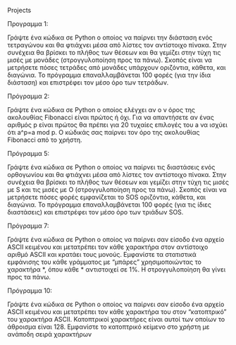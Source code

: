 Projects

Προγραμμα 1:

Γράψτε ένα κώδικα σε Python ο οποίος να παίρνει την διάσταση ενός τετραγώνου 
και θα φτιάχνει μέσα από λίστες τον αντίστοιχο πίνακα. Στην συνέχεια θα βρίσκει 
το πλήθος των θέσεων και θα γεμίζει στην τύχη τις μισές με 
μονάδες (στρογγυλοποίηση προς τα πάνω). Σκοπός είναι να μετρήσετε πόσες 
τετράδες από μονάδες υπάρχουν οριζόντια, κάθετα, και διαγώνια. Το πρόγραμμα 
επαναλλαμβάνεται 100 φορές (για την ίδια διάσταση) και επιστρέφει τον μέσο όρο 
των τετράδων.

Πρόγραμμα 2:

Γράψτε ένα κώδικα σε Python ο οποίος ελέγχει αν ο ν όρος της ακολουθίας 
Fibonacci είναι πρώτος ή όχι. Για να απαντήσετε αν ένας αριθμός p είναι πρώτος 
θα πρέπει για 20 τυχαίες επιλογές του a να ισχύει ότι a^p=a mod p. Ο κώδικάς σας 
παίρνει τον όρο της ακολουθίας Fibonacci από το χρήστη.

Πρόγραμμα 5:

Γράψτε ένα κώδικα σε Python ο οποίος να παίρνει τις διαστάσεις ενός ορθογωνίου 
και θα φτιάχνει μέσα από λίστες τον αντίστοιχο πίνακα. Στην συνέχεια θα βρίσκει 
το πλήθος των θέσεων και γεμίζει στην τύχη τις μισές με S και τις μισές με 
O (στρογγυλοποίηση προς τα πάνω). Σκοπός είναι να μετρήσετε πόσες φορές 
εμφανίζεται το SOS οριζόντια, κάθετα, και διαγώνια. Το πρόγραμμα 
επαναλλαμβάνεται 100 φορές (για τις ίδιες διαστάσεις) και επιστρέφει τον μέσο 
όρο των τριάδων SOS.

Πρόγραμμα 7:

Γράψτε ένα κώδικα σε Python ο οποίος να παίρνει σαν είσοδο ένα αρχείο ASCII 
κειμένου και μετατρέπει τον κάθε χαρακτήρα στον αντίστοιχο αριθμό ASCII και 
κρατάει τους μονούς. Εμφανίστε τα στατιστικά εμφάνισης του κάθε γράμματος με 
“μπάρες” χρησιμοποιώντας το χαρακτήρα *, όπου κάθε * αντιστοιχεί σε 1%. Η
στρογγυλοποίηση θα γίνει προς τα πάνω.

Πρόγραμμα 10:

Γράψτε ένα κώδικα σε Python ο οποίος να παίρνει σαν είσοδο ένα αρχείο ASCII 
κειμένου και μετατρέπει τον κάθε χαρακτήρα του στον “κατοπτρικό” του 
χαρακτήρα ASCII. Κατοπτρικοί χαρακτήρες είναι αυτοί των οποίων το άθροισμα 
είναι 128. Εμφανίστε το κατοπτρικό κείμενο στο χρήστη με ανάποδη σειρά 
χαρακτήρων
